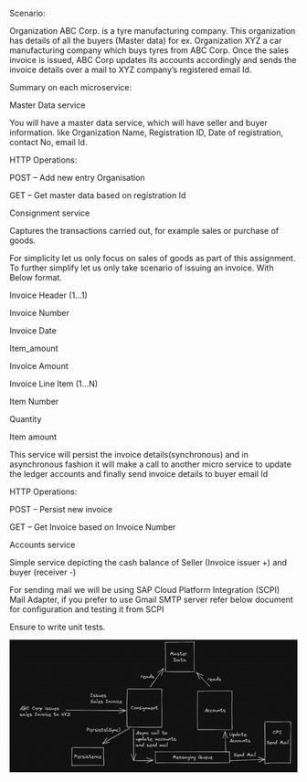 Scenario: 

Organization ABC Corp. is a tyre manufacturing company. This organization has details of all the buyers (Master data) for ex. Organization XYZ a car manufacturing company which buys tyres from ABC Corp. Once the sales invoice is issued, ABC Corp updates its accounts accordingly and sends the invoice details over a mail to XYZ company’s registered email Id.  

Summary on each microservice: 

Master Data service 

You will have a master data service, which will have seller and buyer information. like Organization Name, Registration ID, Date of registration, contact No, email Id. 

 

HTTP Operations: 

POST – Add new entry Organisation 

GET – Get master data based on registration Id 

 

Consignment service 

Captures the transactions carried out, for example sales or purchase of goods. 

For simplicity let us only focus on sales of goods as part of this assignment. To further simplify let us only take scenario of issuing an invoice. With Below format. 

 

Invoice Header (1…1) 

Invoice Number 

Invoice Date 

Item_amount 

Invoice Amount 

Invoice Line Item (1…N) 

Item Number 

Quantity 

Item amount 

This service will persist the invoice details(synchronous) and in asynchronous fashion it will make a call to another micro service to update the ledger accounts and finally send invoice details to buyer email Id 

 

HTTP Operations: 

POST – Persist new invoice 

GET – Get Invoice based on Invoice Number 

 

Accounts service 

Simple service depicting the cash balance of Seller (Invoice issuer +) and buyer (receiver -) 

 

For sending mail we will be using SAP Cloud Platform Integration (SCPI) Mail Adapter, if you prefer to use Gmail SMTP server refer below document for configuration and testing it from SCPI 

  

Ensure to write unit tests. 

![alt text](https://github.com/KaloyanGG/Microservices-Master-Data-Service/blob/main/schema.png?raw=true)
